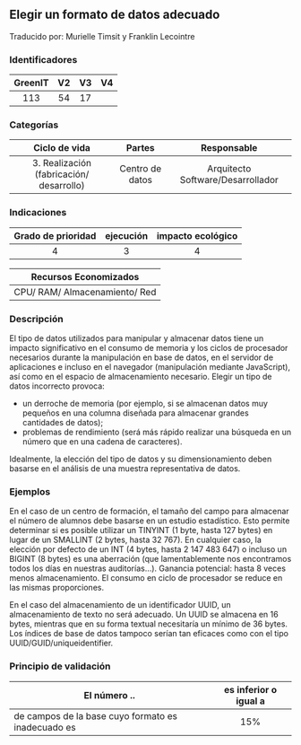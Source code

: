 ## Elegir un formato de datos adecuado
Traducido por: Murielle Timsit y Franklin Lecointre

### Identificadores

| GreenIT |  V2  |  V3  |  V4  |
|:-------:|:----:|:----:|:----:|
|  113   | 54  | 17 |   |

### Categorías

| Ciclo de vida | Partes | Responsable  |
|:---------:|:----:|:----:|
| 3. Realización (fabricación/ desarrollo) | Centro de datos| Arquitecto Software/Desarrollador |

### Indicaciones

| Grado de prioridad  | ejecución  | impacto ecológico   |
|:-------------------:|:-------------------------:|:---------------------:|
| 4 | 3 | 4 |

|Recursos Economizados   |
|:----------------------------------------------------------:|
CPU/ RAM/ Almacenamiento/ Red  |

### Descripción

El tipo de datos utilizados para manipular y almacenar datos tiene un impacto significativo en el consumo de memoria y los ciclos de procesador necesarios durante la manipulación en base de datos, en el servidor de aplicaciones e incluso en el navegador (manipulación mediante JavaScript), así como en el espacio de almacenamiento necesario. Elegir un tipo de datos incorrecto provoca:
 - un derroche de memoria (por ejemplo, si se almacenan datos muy pequeños en una columna diseñada para almacenar grandes cantidades de datos);
 - problemas de rendimiento (será más rápido realizar una búsqueda en un número que en una cadena de caracteres).
   
Idealmente, la elección del tipo de datos y su dimensionamiento deben basarse en el análisis de una muestra representativa de datos.

### Ejemplos

En el caso de un centro de formación, el tamaño del campo para almacenar el número de alumnos debe basarse en un estudio estadístico.
Esto permite determinar si es posible utilizar un TINYINT (1 byte, hasta 127 bytes) en lugar de un SMALLINT (2 bytes, hasta 32 767).
En cualquier caso, la elección por defecto de un INT (4 bytes, hasta 2 147 483 647) o incluso un BIGINT (8 bytes) es una aberración (que lamentablemente nos encontramos todos los días en nuestras auditorías...).
Ganancia potencial: hasta 8 veces menos almacenamiento. El consumo en ciclo de procesador se reduce en las mismas proporciones.

En el caso del almacenamiento de un identificador UUID, un almacenamiento de texto no será adecuado. Un UUID se almacena en 16 bytes, mientras que en su forma textual necesitaría un mínimo de 36 bytes. Los índices de base de datos tampoco serían tan eficaces como con el tipo UUID/GUID/uniqueidentifier.

### Principio de validación

| El número ..   | es inferior o igual a   |  
|-------------------|:-------------------------:|
| de campos de la base cuyo formato es inadecuado es  | 15%  |


